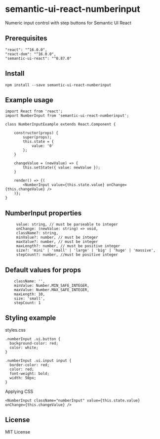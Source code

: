 # semantic-ui-react-numberinput
Numeric input control with step buttons for Semantic UI React

## Prerequisites
    "react": "^16.0.0",
    "react-dom": "^16.0.0",
    "semantic-ui-react": "^0.87.0"

## Install
    npm install --save semantic-ui-react-numberinput
    
## Example usage
    import React from 'react';
    import NumberInput from 'semantic-ui-react-numberinput';
    
    class NumberInputExample extends React.Component {

        constructor(props) {
            super(props);
            this.state = {
                value: '0'
            };
        }
        
        changeValue = (newValue) => {
            this.setState({ value: newValue });
        }
       
        render() => {(
            <NumberInput value={this.state.value} onChange={this.changeValue} />
        )};
    }

## NumberInput properties      
         value: string, // must be parseable to integer
         onChange: (newValue: string) => void,
         className?: string,
         minValue?: number, // must be integer
         maxValue?: number, // must be integer
         maxLength?: number, // must be positive integer
         size?: 'mini' | 'small' | 'large' | 'big' | 'huge' | 'massive',
         stepCount?: number, //must be positive integer
         
## Default values for props
        className: '',
        minValue: Number.MIN_SAFE_INTEGER,
        maxValue: Number.MAX_SAFE_INTEGER,
        maxLength: 10,
        size: 'small',
        stepCount: 1
        
## Styling example
   styles.css
   
    .numberInput .ui.button {
      background-color: red;
      color: white;
    }
    
    .numberInput .ui.input input {
      border-color: red;
      color: red;
      font-weight: bold;
      width: 50px;
    }
    
   Applying CSS
   
    <NumberInput className="numberInput" value={this.state.value} onChange={this.changeValue} />
    
    
    
        
## License
MIT License

